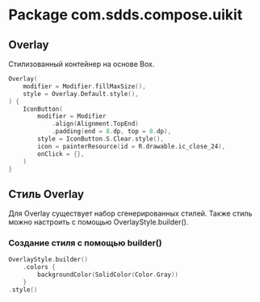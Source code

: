# Package com.sdds.compose.uikit

## Overlay

Стилизованный контейнер на основе Box.

```kotlin
Overlay(
    modifier = Modifier.fillMaxSize(),
    style = Overlay.Default.style(),
) {
    IconButton(
        modifier = Modifier
            .align(Alignment.TopEnd)
            .padding(end = 8.dp, top = 8.dp),
        style = IconButton.S.Clear.style(),
        icon = painterResource(id = R.drawable.ic_close_24),
        onClick = {},
    )
}
```

## Стиль Overlay

Для Overlay существует набор сгенерированных стилей. Также стиль можно настроить с помощью OverlayStyle.builder().

### Создание стиля с помощью builder()

```kotlin
OverlayStyle.builder()
    .colors {
        backgroundColor(SolidColor(Color.Gray))
    }
.style()
```
